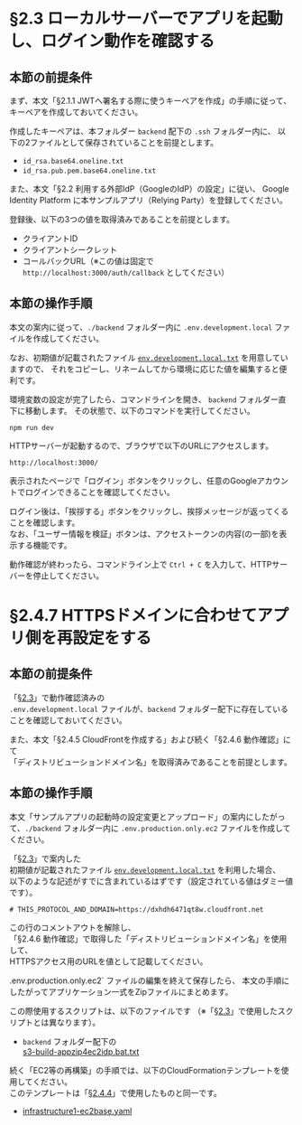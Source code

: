 # §2.3 ローカルサーバーでアプリを起動し、ログイン動作を確認する

## 本節の前提条件

まず、本文「§2.1.1 JWTへ署名する際に使うキーペアを作成」の手順に従って、
キーペアを作成しておいてください。

作成したキーペアは、本フォルダー `backend` 配下の `.ssh` フォルダー内に、
以下の2ファイルとして保存されていることを前提とします。

- `id_rsa.base64.oneline.txt`
- `id_rsa.pub.pem.base64.oneline.txt`

また、本文「§2.2 利用する外部IdP（GoogleのIdP）の設定」に従い、
Google Identity Platform に本サンプルアプリ（Relying Party）を登録してください。

登録後、以下の3つの値を取得済みであることを前提とします。

- クライアントID
- クライアントシークレット
- コールバックURL（※この値は固定で `http://localhost:3000/auth/callback` としてください）




## 本節の操作手順

本文の案内に従って、`./backend` フォルダー内に 
`.env.development.local` ファイルを作成してください。

なお、初期値が記載されたファイル 
[`env.development.local.txt`](./env.development.local.txt) 
を用意していますので、
それをコピーし、リネームしてから環境に応じた値を編集すると便利です。

環境変数の設定が完了したら、コマンドラインを開き、
`backend` フォルダー直下に移動します。
その状態で、以下のコマンドを実行してください。

```
npm run dev
```

HTTPサーバーが起動するので、ブラウザで以下のURLにアクセスします。

```
http://localhost:3000/
```

表示されたページで「ログイン」ボタンをクリックし、任意のGoogleアカウントでログインできることを確認してください。

ログイン後は、「挨拶する」ボタンをクリックし、挨拶メッセージが返ってくることを確認します。  
なお、「ユーザー情報を検証」ボタンは、アクセストークンの内容(の一部)を表示する機能です。

動作確認が終わったら、コマンドライン上で `Ctrl + C` を入力して、HTTPサーバーを停止してください。




# §2.4.7 HTTPSドメインに合わせてアプリ側を再設定をする

## 本節の前提条件

「[§2.3](#23-ローカルサーバーでアプリを起動しログイン動作を確認する)」で動作確認済みの  
`.env.development.local` ファイルが、`backend` フォルダー配下に存在していることを確認しておいてください。

また、本文「§2.4.5 CloudFrontを作成する」および続く「§2.4.6 動作確認」にて  
「ディストリビューションドメイン名」を取得済みであることを前提とします。


## 本節の操作手順

本文「サンプルアプリの起動時の設定変更とアップロード」の案内にしたがって、`./backend` フォルダー内に 
`.env.production.only.ec2` ファイルを作成してください。

「[§2.3](#23-ローカルサーバーでアプリを起動しログイン動作を確認する)」で案内した  
初期値が記載されたファイル [`env.development.local.txt`](./env.development.local.txt) を利用した場合、  
以下のような記述がすでに含まれているはずです（設定されている値はダミー値です）。

```
# THIS_PROTOCOL_AND_DOMAIN=https://dxhdh6471qt8w.cloudfront.net
```

この行のコメントアウトを解除し、  
「§2.4.6 動作確認」で取得した「ディストリビューションドメイン名」を使用して、  
HTTPSアクセス用のURLを値として記載してください。

.env.production.only.ec2` ファイルの編集を終えて保存したら、
本文の手順にしたがってアプリケーション一式をZipファイルにまとめます。

この際使用するスクリプトは、以下のファイルです
（※「[§2.3](#23-ローカルサーバーでアプリを起動しログイン動作を確認する)」で使用したスクリプトとは異なります）。

* `backend` フォルダー配下の  
  [s3-build-appzip4ec2idp.bat.txt](./s3-build-appzip4ec2idp.bat.txt)

続く「EC2等の再構築」の手順では、以下のCloudFormationテンプレートを使用してください。  
このテンプレートは「[§2.4.4](../infrastructure/cloudformation/2-backend-infra-vpc-ec2/README.md)」で使用したものと同一です。

- [infrastructure1-ec2base.yaml](../infrastructure/cloudformation/2-backend-infra-vpc-ec2/infrastructure1-ec2base.yaml)

